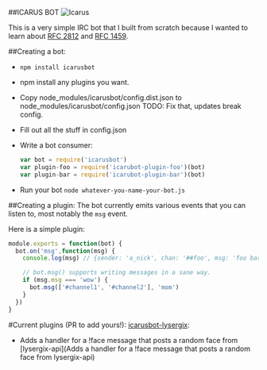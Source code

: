 ##ICARUS BOT
![Icarus](http://upload.wikimedia.org/wikipedia/commons/thumb/f/f5/%27The_Fall_of_Icarus%27%2C_17th_century%2C_Mus%C3%A9e_Antoine_Vivenel.JPG/640px-%27The_Fall_of_Icarus%27%2C_17th_century%2C_Mus%C3%A9e_Antoine_Vivenel.JPG)

This is a very simple IRC bot that I built from scratch because I wanted to
learn about [RFC 2812](http://tools.ietf.org/html/rfc2812) and [RFC
1459](http://tools.ietf.org/html/rfc1459.html).

##Creating a bot:
 - `npm install icarusbot`
 - npm install any plugins you want.
 - Copy node_modules/icarusbot/config.dist.json to node_modules/icarusbot/config.json TODO: Fix that, updates break config.
 - Fill out all the stuff in config.json
 - Write a bot consumer:

    ```javascript
    var bot = require('icarusbot')
    var plugin-foo = require('icarubot-plugin-foo')(bot)
    var plugin-bar = require('icarubot-plugin-bar')(bot)
    ```
 - Run your bot
   `node whatever-you-name-your-bot.js`


##Creating a plugin:
The bot currently emits various events that you can listen to, most notably the
`msg` event.


Here is a simple plugin:
```javascript
module.exports = function(bot) {
  bot.on('msg',function(msg) {
    console.log(msg) // {sender: 'a_nick', chan: '##foo', msg: 'foo bar baz'}

    // bot.msg() supports writing messages in a sane way.
    if (msg.msg === 'wow') {
      bot.msg(['#channel1', '#channel2'], 'mom')
    }
  })
}
```

#Current plugins (PR to add yours!):
[icarusbot-lysergix](https://github.com/kid-icarus/icarusbot-lysergix):
 - Adds a handler for a !face message that posts a random face from [lysergix-api](Adds a handler for a !face message that posts a random face from lysergix-api)
